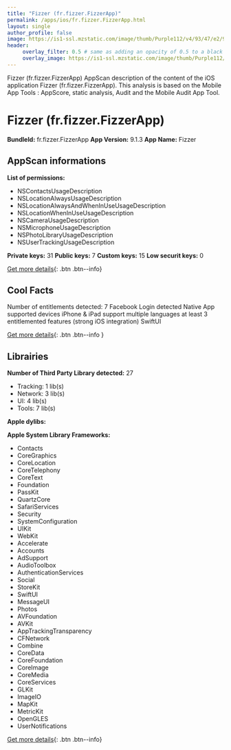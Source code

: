 ```yaml
---
title: "Fizzer (fr.fizzer.FizzerApp)"
permalink: /apps/ios/fr.fizzer.FizzerApp.html
layout: single
author_profile: false
image: https://is1-ssl.mzstatic.com/image/thumb/Purple112/v4/93/47/e2/9347e240-118d-c76f-5b16-584702b6d945/AppIcon-PROD-0-1x_U007emarketing-0-7-0-sRGB-85-220.png/512x512bb.jpg
header: 
     overlay_filter: 0.5 # same as adding an opacity of 0.5 to a black background
     overlay_image: https://is1-ssl.mzstatic.com/image/thumb/Purple112/v4/93/47/e2/9347e240-118d-c76f-5b16-584702b6d945/AppIcon-PROD-0-1x_U007emarketing-0-7-0-sRGB-85-220.png/512x512bb.jpg
---
```

Fizzer (fr.fizzer.FizzerApp) AppScan description of the content of the iOS application Fizzer (fr.fizzer.FizzerApp). This analysis is based on the Mobile App Tools : AppScore, static analysis, Audit and the Mobile Audit App Tool.

# Fizzer (fr.fizzer.FizzerApp)

**BundleId:** fr.fizzer.FizzerApp
**App Version:** 9.1.3
**App Name:** Fizzer


## AppScan informations 

**List of permissions:** 
- NSContactsUsageDescription
- NSLocationAlwaysUsageDescription
- NSLocationAlwaysAndWhenInUseUsageDescription
- NSLocationWhenInUseUsageDescription
- NSCameraUsageDescription
- NSMicrophoneUsageDescription
- NSPhotoLibraryUsageDescription
- NSUserTrackingUsageDescription
  
  
**Private keys:** 31
**Public keys:** 7
**Custom keys:** 15
**Low securit keys:** 0
  
[Get more details](/pricing.html){: .btn .btn--info}

## Cool Facts

Number of entitlements detected: 7
Facebook Login detected
Native App
supported devices iPhone & iPad
support multiple languages
at least 3 entitlemented features (strong iOS integration)
SwiftUI
  
[Get more details](/pricing.html){: .btn .btn--info }

## Librairies 
**Number of Third Party Library detected:** 27
- Tracking: 1 lib(s)
- Network: 3 lib(s)
- UI: 4 lib(s)
- Tools: 7 lib(s)


**Apple dylibs:**


**Apple System Library Frameworks:**
- Contacts
- CoreGraphics
- CoreLocation
- CoreTelephony
- CoreText
- Foundation
- PassKit
- QuartzCore
- SafariServices
- Security
- SystemConfiguration
- UIKit
- WebKit
- Accelerate
- Accounts
- AdSupport
- AudioToolbox
- AuthenticationServices
- Social
- StoreKit
- SwiftUI
- MessageUI
- Photos
- AVFoundation
- AVKit
- AppTrackingTransparency
- CFNetwork
- Combine
- CoreData
- CoreFoundation
- CoreImage
- CoreMedia
- CoreServices
- GLKit
- ImageIO
- MapKit
- MetricKit
- OpenGLES
- UserNotifications


  
[Get more details](/pricing.html){: .btn .btn--info}

